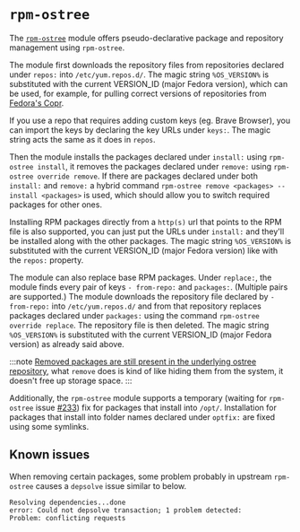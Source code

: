 # `rpm-ostree`

The [`rpm-ostree`](https://coreos.github.io/rpm-ostree/) module offers pseudo-declarative package and repository management using `rpm-ostree`.

The module first downloads the repository files from repositories declared under `repos:` into `/etc/yum.repos.d/`. The magic string `%OS_VERSION%` is substituted with the current VERSION_ID (major Fedora version), which can be used, for example, for pulling correct versions of repositories from [Fedora's Copr](https://copr.fedorainfracloud.org/).

If you use a repo that requires adding custom keys (eg. Brave Browser), you can import the keys by declaring the key URLs under `keys:`. The magic string acts the same as it does in `repos`.

Then the module installs the packages declared under `install:` using `rpm-ostree install`, it removes the packages declared under `remove:` using `rpm-ostree override remove`. If there are packages declared under both `install:` and `remove:` a hybrid command `rpm-ostree remove <packages> --install <packages>` is used, which should allow you to switch required packages for other ones.

Installing RPM packages directly from a `http(s)` url that points to the RPM file is also supported, you can just put the URLs under `install:` and they'll be installed along with the other packages. The magic string `%OS_VERSION%` is substituted with the current VERSION_ID (major Fedora version) like with the `repos:` property.

The module can also replace base RPM packages. Under `replace:`, the module finds every pair of keys `- from-repo:` and `packages:`. (Multiple pairs are supported.) The module downloads the repository file declared by `- from-repo:` into `/etc/yum.repos.d/` and from that repository replaces packages declared under `packages:` using the command `rpm-ostree override replace`. The repository file is then deleted. The magic string `%OS_VERSION%` is substituted with the current VERSION_ID (major Fedora version) as already said above.

:::note
[Removed packages are still present in the underlying ostree repository](https://coreos.github.io/rpm-ostree/administrator-handbook/#removing-a-base-package), what `remove` does is kind of like hiding them from the system, it doesn't free up storage space.
:::

Additionally, the `rpm-ostree` module supports a temporary (waiting for `rpm-ostree` issue [#233](https://github.com/coreos/rpm-ostree/issues/233)) fix for packages that install into `/opt/`. Installation for packages that install into folder names declared under `optfix:` are fixed using some symlinks.

## Known issues

When removing certain packages, some problem probably in upstream `rpm-ostree` causes a `depsolve` issue similar to below.
```
Resolving dependencies...done
error: Could not depsolve transaction; 1 problem detected:
Problem: conflicting requests
```
